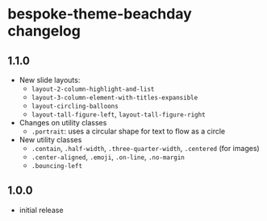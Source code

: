 # bespoke-theme-beachday changelog

## 1.1.0

- New slide layouts:
  - `layout-2-column-highlight-and-list`
  - `layout-3-column-element-with-titles-expansible`
  - `layout-circling-balloons`
  - `layout-tall-figure-left`, `layout-tall-figure-right`
- Changes on utility classes
  - `.portrait`: uses a circular shape for text to flow as a circle
- New utility classes
  - `.contain`, `.half-width`, `.three-quarter-width`, `.centered` (for images)
  - `.center-aligned`, `.emoji`, `.on-line`, `.no-margin`
  - `.bouncing-left`

## 1.0.0

- initial release
